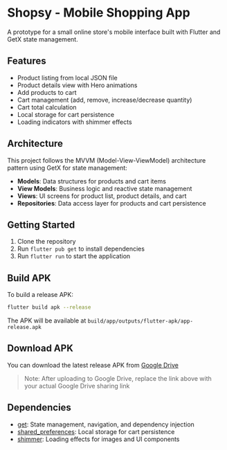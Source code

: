 # Shopsy - Mobile Shopping App

A prototype for a small online store's mobile interface built with Flutter and GetX state management.

## Features

- Product listing from local JSON file
- Product details view with Hero animations
- Add products to cart
- Cart management (add, remove, increase/decrease quantity)
- Cart total calculation
- Local storage for cart persistence
- Loading indicators with shimmer effects

## Architecture

This project follows the MVVM (Model-View-ViewModel) architecture pattern using GetX for state management:

- **Models**: Data structures for products and cart items
- **View Models**: Business logic and reactive state management
- **Views**: UI screens for product list, product details, and cart
- **Repositories**: Data access layer for products and cart persistence

## Getting Started

1. Clone the repository
2. Run `flutter pub get` to install dependencies
3. Run `flutter run` to start the application

## Build APK

To build a release APK:

```bash
flutter build apk --release
```

The APK will be available at `build/app/outputs/flutter-apk/app-release.apk`

## Download APK

You can download the latest release APK from [Google Drive](https://drive.google.com/file/d/1G-F09IH4FMKpClsmzkXlBzo4KI-YQSIh/view)

> Note: After uploading to Google Drive, replace the link above with your actual Google Drive sharing link

## Dependencies

- [get](https://pub.dev/packages/get): State management, navigation, and dependency injection
- [shared_preferences](https://pub.dev/packages/shared_preferences): Local storage for cart persistence
- [shimmer](https://pub.dev/packages/shimmer): Loading effects for images and UI components
